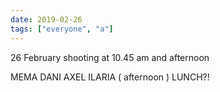 ```yaml
---
date: 2019-02-26
tags: ["everyone", "a"]
---
```

26 February shooting at 10.45 am and afternoon 

MEMA
DANI
AXEL
ILARIA ( afternoon )
LUNCH?!